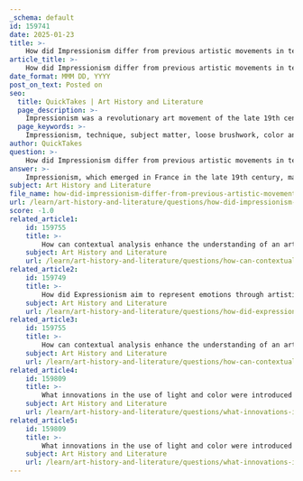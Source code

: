 ```yaml
---
_schema: default
id: 159741
date: 2025-01-23
title: >-
    How did Impressionism differ from previous artistic movements in terms of technique and subject matter?
article_title: >-
    How did Impressionism differ from previous artistic movements in terms of technique and subject matter?
date_format: MMM DD, YYYY
post_on_text: Posted on
seo:
  title: QuickTakes | Art History and Literature
  page_description: >-
    Impressionism was a revolutionary art movement of the late 19th century that differed from previous movements through loose brushwork, vibrant colors, and a focus on modern life and landscapes, reflecting the cultural changes of its time.
  page_keywords: >-
    Impressionism, technique, subject matter, loose brushwork, color and light, innovative compositions, modern life, nature, landscapes, cultural reflections, 19th century, urbanization, art movements, spontaneity, everyday life
author: QuickTakes
question: >-
    How did Impressionism differ from previous artistic movements in terms of technique and subject matter?
answer: >-
    Impressionism, which emerged in France in the late 19th century, marked a significant departure from previous artistic movements, particularly in terms of technique and subject matter.\n\n### Technique\n1. **Loose Brushwork**: Unlike the meticulous detail and smooth finishes characteristic of earlier movements such as Realism and Academic art, Impressionist artists employed loose, rapid brushstrokes. This technique allowed them to capture the fleeting effects of light and atmosphere, creating a sense of immediacy and spontaneity in their work.\n\n2. **Color and Light**: Impressionists focused on the effects of light and color, often painting en plein air (outdoors) to observe and depict natural light in real-time. They used vibrant colors straight from the tube, often applying them side by side rather than mixing them on a palette, which resulted in a more dynamic and luminous quality in their paintings.\n\n3. **Innovative Compositions**: Impressionist compositions often broke traditional rules of perspective and framing. They embraced unconventional viewpoints and cropped scenes, reflecting a more modern approach to visual representation.\n\n### Subject Matter\n1. **Modern Life**: Impressionism shifted the focus from historical, mythological, or religious themes prevalent in earlier art movements to scenes of everyday life. Impressionist artists depicted contemporary subjects, including urban landscapes, leisure activities, and the effects of industrialization, which were often considered inappropriate by traditional standards.\n\n2. **Nature and Landscapes**: While landscapes were a common subject in earlier art, Impressionists modernized this genre by incorporating elements of industrialization, such as railways and factories, into their works. This reflected the changing environment of 19th-century France and the impact of urbanization.\n\n3. **Cultural Reflections**: Impressionist paintings served as reflections of the cultural and social changes of the time. They captured the essence of a society in transition, where traditional values were being challenged, and new social dynamics were emerging, such as shifts in class structures and the rise of consumer culture.\n\nIn summary, Impressionism distinguished itself from previous artistic movements through its innovative techniques that emphasized light, color, and spontaneity, as well as its focus on modern life and the changing social landscape of the time. This movement not only transformed the art world but also laid the groundwork for subsequent developments in modern art.
subject: Art History and Literature
file_name: how-did-impressionism-differ-from-previous-artistic-movements-in-terms-of-technique-and-subject-matter.md
url: /learn/art-history-and-literature/questions/how-did-impressionism-differ-from-previous-artistic-movements-in-terms-of-technique-and-subject-matter
score: -1.0
related_article1:
    id: 159755
    title: >-
        How can contextual analysis enhance the understanding of an artwork's meaning?
    subject: Art History and Literature
    url: /learn/art-history-and-literature/questions/how-can-contextual-analysis-enhance-the-understanding-of-an-artworks-meaning
related_article2:
    id: 159749
    title: >-
        How did Expressionism aim to represent emotions through artistic styles?
    subject: Art History and Literature
    url: /learn/art-history-and-literature/questions/how-did-expressionism-aim-to-represent-emotions-through-artistic-styles
related_article3:
    id: 159755
    title: >-
        How can contextual analysis enhance the understanding of an artwork's meaning?
    subject: Art History and Literature
    url: /learn/art-history-and-literature/questions/how-can-contextual-analysis-enhance-the-understanding-of-an-artworks-meaning
related_article4:
    id: 159809
    title: >-
        What innovations in the use of light and color were introduced during the development of new artistic techniques?
    subject: Art History and Literature
    url: /learn/art-history-and-literature/questions/what-innovations-in-the-use-of-light-and-color-were-introduced-during-the-development-of-new-artistic-techniques
related_article5:
    id: 159809
    title: >-
        What innovations in the use of light and color were introduced during the development of new artistic techniques?
    subject: Art History and Literature
    url: /learn/art-history-and-literature/questions/what-innovations-in-the-use-of-light-and-color-were-introduced-during-the-development-of-new-artistic-techniques
---
```


&nbsp;
